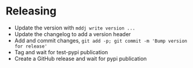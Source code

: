 # Releasing

- Update the version with `mddj write version ...`
- Update the changelog to add a version header
- Add and commit changes,
  `git add -p; git commit -m 'Bump version for release'`
- Tag and wait for test-pypi publication
- Create a GitHub release and wait for pypi publication
